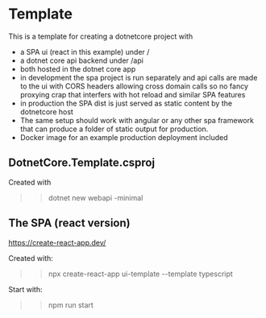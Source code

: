 # Template

This is a template for creating a dotnetcore project with
- a SPA ui (react in this example) under /
- a dotnet core api backend under /api
- both hosted in the dotnet core app
- in development the spa project is run separately and api calls are made to the ui with CORS headers allowing
  cross domain calls so no fancy proxying crap that interfers with hot reload and similar SPA features
- in production the SPA dist is just served as static content by the dotnetcore host
- The same setup should work with angular or any other spa framework that can produce a folder of static output
  for production.
- Docker image for an example production deployment included

## DotnetCore.Template.csproj

Created with
>> dotnet new webapi -minimal

## The SPA (react version)

https://create-react-app.dev/

Created with:

>> npx create-react-app ui-template --template typescript

Start with:

>> npm run start
